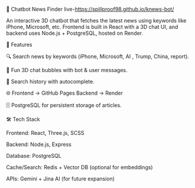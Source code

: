 📰 Chatbot News Finder
live-https://spillproof98.github.io/knews-bot/

An interactive 3D chatbot that fetches the latest news using keywords like iPhone, Microsoft, etc.
Frontend is built in React with a 3D chat UI, and backend uses Node.js + PostgreSQL, hosted on Render.

🚀 Features

🔍 Search news by keywords (iPhone, Microsoft, AI , Trump, China, report).

💬 Fun 3D chat bubbles with bot & user messages.

📜 Search history with autocomplete.

🌐 Frontend → GitHub Pages
Backend → Render

🗄️ PostgreSQL for persistent storage of articles.

🛠️ Tech Stack

Frontend: React, Three.js, SCSS

Backend: Node.js, Express

Database: PostgreSQL

Cache/Search: Redis + Vector DB (optional for embeddings)

APIs: Gemini + Jina AI (for future expansion)
